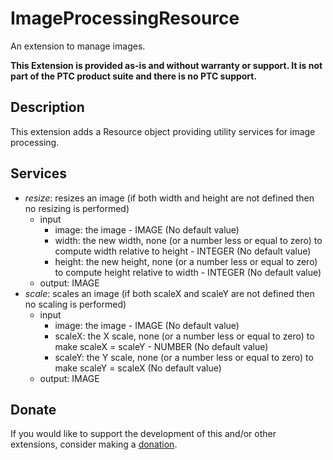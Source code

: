 # ImageProcessingResource
An extension to manage images.

**This Extension is provided as-is and without warranty or support. It is not part of the PTC product suite and there is no PTC support.**

## Description
This extension adds a Resource object providing utility services for image processing.

## Services
- *resize*: resizes an image (if both width and height are not defined then no resizing is performed)
  - input
    - image: the image - IMAGE (No default value)
    - width: the new width, none (or a number less or equal to zero) to compute width relative to height - INTEGER (No default value)
    - height: the new height, none (or a number less or equal to zero) to compute height relative to width - INTEGER (No default value)
  - output: IMAGE
- *scale*: scales an image (if both scaleX and scaleY are not defined then no scaling is performed)
  - input
    - image: the image - IMAGE (No default value)
    - scaleX: the X scale, none (or a number less or equal to zero) to make scaleX = scaleY - NUMBER (No default value)
    - scaleY: the Y scale, none (or a number less or equal to zero) to make scaleY = scaleX (No default value)
  - output: IMAGE

## Donate
If you would like to support the development of this and/or other extensions, consider making a [donation](https://www.paypal.com/donate/?business=HCDX9BAEYDF4C&no_recurring=0&currency_code=EUR).